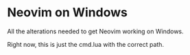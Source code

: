 # Neovim on Windows

All the alterations needed to get Neovim working on Windows.

Right now, this is just the cmd.lua with the correct path.
